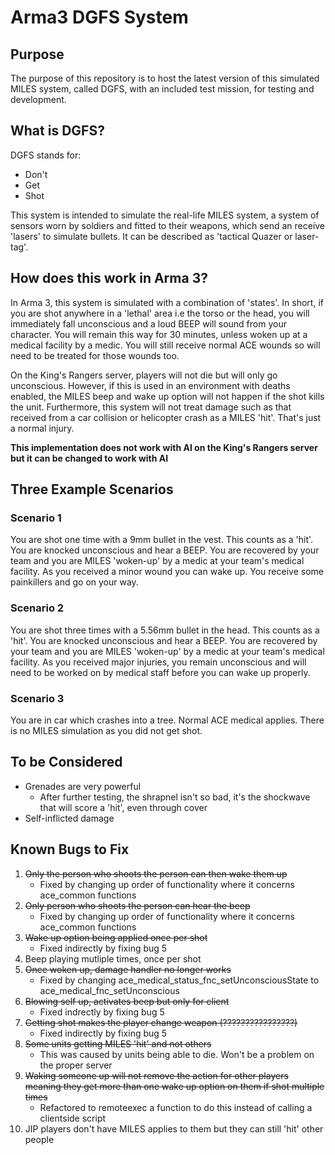 # Arma3 DGFS System

## Purpose

The purpose of this repository is to host the latest version of this simulated MILES system, called DGFS, with an included test mission, for testing and development.

## What is DGFS?

DGFS stands for:

- Don't
- Get
- Shot

This system is intended to simulate the real-life MILES system, a system of sensors worn by soldiers and fitted to their weapons, which send an receive 'lasers' to simulate bullets. It can be described as 'tactical Quazer or laser-tag'.

## How does this work in Arma 3?

In Arma 3, this system is simulated with a combination of 'states'. In short, if you are shot anywhere in a 'lethal' area i.e the torso or the head, you will immediately fall unconscious and a loud BEEP will sound from your character. You will remain this way for 30 minutes, unless woken up at a medical facility by a medic. You will still receive normal ACE wounds so will need to be treated for those wounds too.

On the King's Rangers server, players will not die but will only go unconscious. However, if this is used in an environment with deaths enabled, the MILES beep and wake up option will not happen if the shot kills the unit. Furthermore, this system will not treat damage such as that received from a car collision or helicopter crash as a MILES 'hit'. That's just a normal injury.

**This implementation does not work with AI on the King's Rangers server but it can be changed to work with AI**

## Three Example Scenarios

### Scenario 1

You are shot one time with a 9mm bullet in the vest. This counts as a 'hit'. You are knocked unconscious and hear a BEEP. You are recovered by your team and you are MILES 'woken-up' by a medic at your team's medical facility. As you received a minor wound you can wake up. You receive some painkillers and go on your way.

### Scenario 2

You are shot three times with a 5.56mm bullet in the head. This counts as a 'hit'. You are knocked unconscious and hear a BEEP. You are recovered by your team and you are MILES 'woken-up' by a medic at your team's medical facility. As you received major injuries, you remain unconscious and will need to be worked on by medical staff before you can wake up properly.

### Scenario 3

You are in car which crashes into a tree. Normal ACE medical applies. There is no MILES simulation as you did not get shot.

## To be Considered

- Grenades are very powerful
    - After further testing, the shrapnel isn't so bad, it's the shockwave that will score a 'hit', even through cover
- Self-inflicted damage

## Known Bugs to Fix

1) ~~Only the person who shoots the person can then wake them up~~
    - Fixed by changing up order of functionality where it concerns ace_common functions
2) ~~Only person who shoots the person can hear the beep~~
    - Fixed by changing up order of functionality where it concerns ace_common functions
3) ~~Wake up option being applied once per shot~~
    - Fixed indirectly by fixing bug 5
4) Beep playing mutliple times, once per shot
5) ~~Once woken up, damage handler no longer works~~
    - Fixed by changing ace_medical_status_fnc_setUnconsciousState to ace_medical_fnc_setUnconscious
6) ~~Blowing self up, activates beep but only for client~~
    - Fixed indrectly by fixing bug 5
7) ~~Getting shot makes the player change weapon (????????????????)~~
    - Fixed indirectly by fixing bug 5
8) ~~Some units getting MILES 'hit' and not others~~
    - This was caused by units being able to die. Won't be a problem on the proper server
9) ~~Waking someone up will not remove the action for other players meaning they get more than one wake up option on them if shot multiple times~~
    - Refactored to remoteexec a function to do this instead of calling a clientside script
10) JIP players don't have MILES applies to them but they can still 'hit' other people
